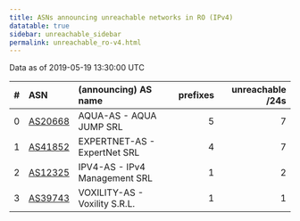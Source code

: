 ```yaml
---
title: ASNs announcing unreachable networks in RO (IPv4)
datatable: true
sidebar: unreachable_sidebar
permalink: unreachable_ro-v4.html
---
```


Data as of 2019-05-19 13:30:00 UTC


<div class="datatable-begin"></div>

|   # | ASN                                    | (announcing) AS name          |   prefixes |   unreachable /24s |
|----:|:---------------------------------------|:------------------------------|-----------:|-------------------:|
|   0 | [AS20668](unreachable_AS20668-v4.html) | AQUA-AS - AQUA JUMP SRL       |          5 |                  7 |
|   1 | [AS41852](unreachable_AS41852-v4.html) | EXPERTNET-AS - ExpertNet SRL  |          4 |                  7 |
|   2 | [AS12325](unreachable_AS12325-v4.html) | IPV4-AS - IPv4 Management SRL |          1 |                  2 |
|   3 | [AS39743](unreachable_AS39743-v4.html) | VOXILITY-AS - Voxility S.R.L. |          1 |                  1 |

<div class="datatable-end"></div>